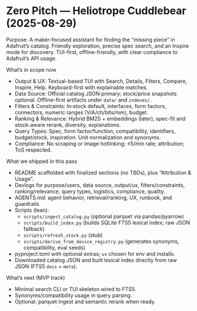 # Zero Pitch — Heliotrope Cuddlebear (2025-08-29)

Purpose: A maker-focused assistant for finding the “missing piece” in Adafruit’s catalog. Friendly exploration, precise spec search, and an Inspire mode for discovery. TUI-first, offline-friendly, with clear compliance to Adafruit’s API usage.

What’s in scope now
- Output & UX: Textual-based TUI with Search, Details, Filters, Compare, Inspire, Help. Keyboard-first with explainable matches.
- Data Source: Official catalog JSON primary; stock/price snapshots optional. Offline-first artifacts under `data/` and `indexes/`.
- Filters & Constraints: In‑stock default, interfaces, form factors, connectors, numeric ranges (V/A/ch/bits/mm), budget.
- Ranking & Relevance: Hybrid BM25 + embeddings (later), spec-fit and stock-aware rerank, diversity, explanations.
- Query Types: Spec, form factor/function, compatibility, identifiers, budget/stock, inspiration. Unit normalization and synonyms.
- Compliance: No scraping or image hotlinking; ≤5/min rate; attribution; ToS respected.

What we shipped in this pass
- README scaffolded with finalized sections (no TBDs), plus “Attribution & Usage”.
- Devlogs for purpose/users, data source, output/ux, filters/constraints, ranking/relevance, query types, logistics, compliance, quality.
- AGENTS.md: agent behavior, retrieval/ranking, UX, runbook, and guardrails.
- Scripts (lean):
  - `scripts/ingest_catalog.py` (optional parquet via pandas/pyarrow)
  - `scripts/build_index.py` (builds SQLite FTS5 lexical index; raw JSON fallback)
  - `scripts/refresh_stock.py` (stub)
  - `scripts/derive_from_device_registry.py` (generates synonyms, compatibility, eval seeds)
- pyproject.toml with optional extras; `uv` chosen for env and installs.
- Downloaded catalog JSON and built lexical index directly from raw JSON (FTS5 `docs` + `meta`).

What’s next (MVP track)
- Minimal search CLI or TUI skeleton wired to FTS5.
- Synonyms/compatibility usage in query parsing.
- Optional: parquet ingest and semantic rerank when ready.
